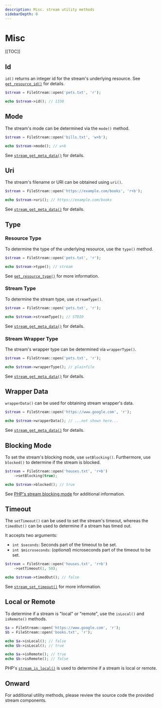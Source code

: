 ```yaml
---
description: Misc. stream utility methods
sidebarDepth: 0
---
```


# Misc

[[TOC]]

## Id

`id()` returns an integer id for the stream's underlying resource. See [`get_resource_id()`](https://www.php.net/manual/en/function.get-resource-id) for details. 

```php
$stream = FileStream::open('pets.txt', 'r');

echo $stream->id(); // 1330
```

## Mode

The stream's mode can be determined via the `mode()` method.

```php
$stream = FileStream::open('bills.txt', 'w+b');

echo $stream->mode(); // w+b
```

See [`stream_get_meta_data()`](https://www.php.net/manual/en/function.stream-get-meta-data) for details.

## Uri

The stream's filename or URI can be obtained using `uri()`. 

```php
$stream = FileStream::open('https://example.com/books', 'r+b');

echo $stream->uri(); // https://example.com/books
```

See [`stream_get_meta_data()`](https://www.php.net/manual/en/function.stream-get-meta-data) for details.

## Type

### Resource Type

To determine the type of the underlying resource, use the `type()` method.

```php
$stream = FileStream::open('pets.txt', 'r');

echo $stream->type(); // stream
```

See [`get_resource_type()`](https://www.php.net/manual/en/function.get-resource-type) for more information.

### Stream Type

To determine the stream type, use `streamType()`.

```php
$stream = FileStream::open('pets.txt', 'r');

echo $stream->streamType(); // STDIO
```

See [`stream_get_meta_data()`](https://www.php.net/manual/en/function.stream-get-meta-data) for details.

### Stream Wrapper Type

The stream's wrapper type can be determined via `wrapperType()`.

```php
$stream = FileStream::open('pets.txt', 'r');

echo $stream->wrapperType(); // plainfile
```

See [`stream_get_meta_data()`](https://www.php.net/manual/en/function.stream-get-meta-data) for details.

## Wrapper Data

`wrapperData()` can be used for obtaining stream wrapper's data.

```php
$stream = FileStream::open('https://www.google.com', 'r');

echo $stream->wrapperData(); // ...not shown here...
```

See [`stream_get_meta_data()`](https://www.php.net/manual/en/function.stream-get-meta-data) for details.

## Blocking Mode

To set the stream's blocking mode, use `setBlocking()`. Furthermore, use `blocked()` to determine if the stream is blocked.

```php
$stream = FileStream::open('houses.txt', 'r+b')
    ->setBlocking(true);

echo $stream->blocked(); // true
```

See [PHP's stream blocking mode](https://www.php.net/manual/en/function.stream-set-blocking.php) for additional information.

## Timeout

The `setTimeout()` can be used to set the stream's timeout, whereas the `timedOut()` can be used to determine if a stream has timed out.

It accepts two arguments:

* `int $seconds`: Seconds part of the timeout to be set.
* `int $microseconds`: (_optional_) microseconds part of the timeout to be set.

```php
$stream = FileStream::open('houses.txt', 'r+b')
    ->setTimeout(1, 50);

echo $stream->timedOut(); // false
```

See [`stream_set_timeout()`](https://www.php.net/manual/en/function.stream-set-timeout) for more information.

## Local or Remote

To determine if a stream is "local" or "remote", use the `isLocal()` and `isRemote()` methods.

```php
$a = FileStream::open('https://www.google.com', 'r');
$b = FileStream::open('books.txt', 'r');

echo $a->isLocal(); // false
echo $b->isLocal(); // true

echo $a->isRemote(); // true
echo $b->isRemote(); // false
```

PHP's [`stream_is_local()`](https://www.php.net/manual/en/function.stream-is-local.php) is used to determine if a stream is local or remote.

## Onward

For additional utility methods, please review the source code the provided stream components.
